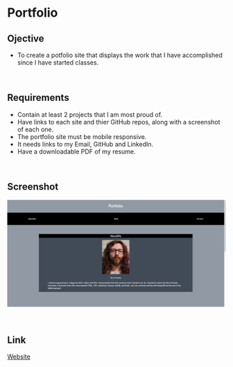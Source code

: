 # Portfolio

## Ojective
* To create a potfolio site that displays the work that I have accomplished since I have started classes.

<br>

## Requirements
* Contain at least 2 projects that I am most proud of.
* Have links to each site and thier GitHub repos, along with a screenshot of each one.
* The portfolio site must be mobile responsive.
* It needs links to my Email, GitHub and LinkedIn.
* Have a downloadable PDF of my resume.

<br>

## Screenshot
!["Screenshot"](Assets/Images/Screenshot.png)


<br>

## Link
[Website](https://kevinhenleycode.github.io/Portfolio/)